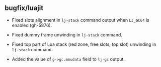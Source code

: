 ## bugfix/luajit

* Fixed slots alignment in `lj-stack` command output when `LJ_GC64` is enabled
  (gh-5876).
  
* Fixed dummy frame unwinding in `lj-stack` command.
* Fixed top part of Lua stack (red zone, free slots, top slot) unwinding in
  `lj-stack` command.
* Added the value of `g->gc.mmudata` field to `lj-gc` output.
